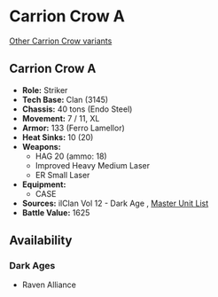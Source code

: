 # Carrion Crow A 

[Other Carrion Crow variants](../carrion_crow.md) 

## Carrion Crow A 

- **Role:** Striker 
- **Tech Base:** Clan (3145) 
- **Chassis:** 40 tons (Endo Steel) 
- **Movement:** 7 / 11, XL 
- **Armor:** 133 (Ferro Lamellor) 
- **Heat Sinks:** 10 (20) 
- **Weapons:** 
  - HAG 20 (ammo: 18) 
  - Improved Heavy Medium Laser 
  - ER Small Laser 
- **Equipment:** 
  - CASE 
- **Sources:** ilClan Vol 12 - Dark Age , [Master Unit List](http://masterunitlist.info/Unit/Details/7776/carrion-crow-a) 
- **Battle Value:** 1625 

## Availability 

### Dark Ages 

- Raven Alliance 

